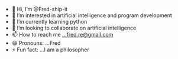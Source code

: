 - 👋 Hi, I’m @Fred-ship-it
- 👀 I’m interested in artificial intelligence and program development
- 🌱 I’m currently learning python
- 💞️ I’m looking to collaborate on artificial intelligence
- 📫 How to reach me ...fred.re@gmail.com
- 😄 Pronouns: ...Fred
- ⚡ Fun fact: ...I am a philosopher

<!---
Fred-ship-it/Fred-ship-it is a ✨ special ✨ repository because its `README.md` (this file) appears on your GitHub profile.
You can click the Preview link to take a look at your changes.
--->
